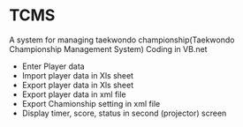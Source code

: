 # TCMS
A system for managing taekwondo championship(Taekwondo Championship Management System)
Coding in VB.net

* Enter Player data
* Import player data in Xls sheet
* Export player data in Xls sheet
* Export player data in xml file
* Export Chamionship setting in xml file
* Display timer, score, status in second (projector) screen
